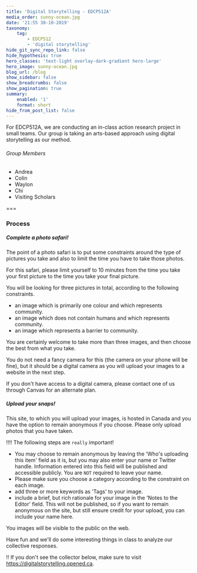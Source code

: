 ```yaml
---
title: 'Digital Storytelling - EDCP512A'
media_order: sunny-ocean.jpg
date: '21:55 30-10-2019'
taxonomy:
    tag:
        - EDCP512
        - 'digital storytelling'
hide_git_sync_repo_link: false
hide_hypothesis: true
hero_classes: 'text-light overlay-dark-gradient hero-large'
hero_image: sunny-ocean.jpg
blog_url: /blog
show_sidebar: false
show_breadcrumbs: false
show_pagination: true
summary:
    enabled: '1'
    format: short
hide_from_post_list: false
---
```


For EDCP512A, we are conducting an in-class action research project in small teams. Our group is taking an arts-based approach using digital storytelling as our method.

###### Group Members
- Andrea
- Colin
- Waylon
- Chi
- Visiting Scholars

===

### Process

##### Complete a photo safari!

The point of a photo safari is to put some constraints around the type of pictures you take and also to limit the time you have to take those photos.

For this safari, please limit yourself to 10 minutes from the time you take your first picture to the time you take your final picture.

You will be looking for three pictures in total, according to the following constraints.

- an image which is primarily one colour and which represents community.
- an image which does not contain humans and which represents community.
- an image which represents a barrier to community.

You are certainly welcome to take more than three images, and then choose the best from what you take.

You do not need a fancy camera for this (the camera on your phone will be fine), but it should be a digital camera as you will upload your images to a website in the next step.

If you don't have access to a digital camera, please contact one of us through Canvas for an alternate plan.

##### Upload your snaps!

This site, to which you will upload your images, is hosted in Canada and you have the option to remain anonymous if you choose. Please only upload photos that you have taken.

!!!! The following steps are `really` important!

- You may choose to remain anonymous by leaving the 'Who's uploading this item' field as it is, but you may also enter your name or Twitter handle. Information entered into this field will be published and accessible publicly. You are `NOT` required to leave your name.
- Please make sure you choose a category according to the constraint on each image.
- add three or more keywords as 'Tags' to your image.
- include a brief, but rich rationale for your image in the 'Notes to the Editor' field. This will not be published, so if you want to remain anonymous on the site, but still ensure credit for your upload, you can include your name here.

You images will be visible to the public on the web.

Have fun and we'll do some interesting things in class to analyze our collective responses.

!! If you don't see the collector below, make sure to visit <https://digitalstorytelling.opened.ca>.
